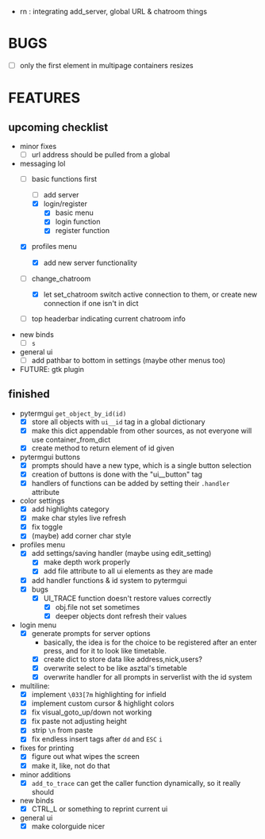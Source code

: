 * rn : integrating add_server, global URL & chatroom things

# BUGS
- [ ] only the first element in multipage containers resizes



# FEATURES 
## upcoming checklist
- minor fixes
    * [ ] url address should be pulled from a global

- messaging lol
    * [ ] basic functions first
        + [ ] add server
        + [x] login/register
            - [x] basic menu
            - [x] login function
            - [x] register function

    * [x] profiles menu
        + [x] add new server functionality
    * [ ] change_chatroom
        + [x] let set_chatroom switch active connection to them, or create new connection if one isn't in dict

    * [ ] top headerbar indicating current chatroom info


- new binds
    * [ ] `s` 

- general ui
    * [ ] add pathbar to bottom in settings (maybe other menus too)
 
- FUTURE: gtk plugin

## finished
- pytermgui `get_object_by_id(id)`
    * [x] store all objects with `ui__id` tag in a global dictionary
    * [x] make this dict appendable from other sources, as not everyone will use container_from_dict
    * [x] create method to return element of id given

- pytermgui buttons
    * [x] prompts should have a new type, which is a single button selection
    * [x] creation of buttons is done with the "ui__button" tag
    * [x] handlers of functions can be added by setting their `.handler` attribute

- color settings
    * [x] add highlights category
    * [x] make char styles live refresh
    * [x] fix <space> toggle
    * [x] (maybe) add corner char style

- profiles menu
    * [x] add settings/saving handler (maybe using edit_setting)
        + [x] make depth work properly
        + [x] add file attribute to all ui elements as they are made
    * [x] add handler functions & id system to pytermgui
    * [x] bugs
        + [x] UI_TRACE function doesn't restore values correctly
            - [x] obj.file not set sometimes
            - [x] deeper objects dont refresh their values

- login menu
    * [x] generate prompts for server options
        + basically, the idea is for the choice to be registered after an enter press, and for it to look like timetable.
        + [x] create dict to store data like address,nick,users?
        + [x] overwrite select to be like asztal's timetable
        + [x] overwrite handler for all prompts in serverlist with the id system

- multiline:
    * [x] implement `\033[7m` highlighting for infield
    * [x] implement custom cursor & highlight colors
    * [x] fix visual_goto_up/down not working
    * [x] fix paste not adjusting height
    * [x] strip `\n` from paste
    * [x] fix endless insert tags after `dd` and `ESC` `i`

- fixes for printing
    * [x] figure out what wipes the screen
    * [x] make it, like, not do that

- minor additions
    * [x] `add_to_trace` can get the caller function dynamically, so it really should

- new binds
    * [x] CTRL_L or something to reprint current ui

- general ui
    * [x] make colorguide nicer
